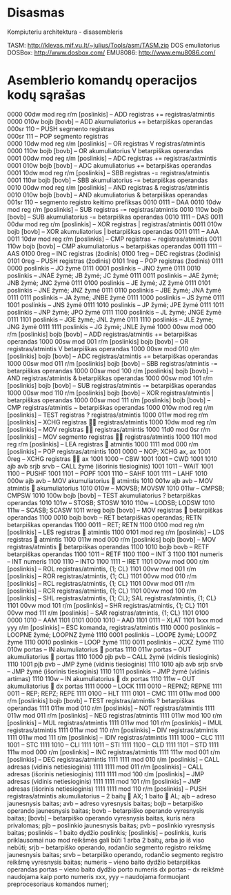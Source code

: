 # Disasmas
Kompiuteriu architektura - disasembleris

TASM: http://klevas.mif.vu.lt/~julius/Tools/asm/TASM.zip
DOS emuliatorius DOSBox: http://www.dosbox.com/
EMU8086: http://www.emu8086.com/


<h1>Asemblerio komandų operacijos kodų sąrašas</h1>

0000 00dw mod reg r/m [poslinkis] – ADD registras += registras/atmintis</br>
0000 010w bojb [bovb] – ADD akumuliatorius += betarpiškas operandas</br>
000sr 110 – PUSH segmento registras</br>
000sr 111 – POP segmento registras</br>
0000 10dw mod reg r/m [poslinkis] – OR registras V registras/atmintis</br>
0000 110w bojb [bovb] – OR akumuliatorius V betarpiškas operandas</br>
0001 00dw mod reg r/m [poslinkis] – ADC registras += registras/axtmintis</br>
0001 010w bojb [bovb] – ADC akumuliatorius += betarpiškas operandas</br>
0001 10dw mod reg r/m [poslinkis] – SBB registras -= registras/atmintis</br>
0001 110w bojb [bovb] – SBB akumuliatorius -= betarpiškas operandas</br>
0010 00dw mod reg r/m [poslinkis] – AND registras & registras/atmintis</br>
0010 010w bojb [bovb] – AND akumuliatorius & betarpiškas operandas</br>
001sr 110 – segmento registro keitimo prefiksas
0010 0111 – DAA
0010 10dw mod reg r/m [poslinkis] – SUB registras -= registras/atmintis
0010 110w bojb [bovb] – SUB akumuliatorius -= betarpiškas operandas
0010 1111 – DAS
0011 00dw mod reg r/m [poslinkis] – XOR registras | registras/atmintis
0011 010w bojb [bovb] – XOR akumuliatorius | betarpiškas operandas
0011 0111 – AAA
0011 10dw mod reg r/m [poslinkis] – CMP registras ~ registras/atmintis
0011 110w bojb [bovb] – CMP akumuliatorius ~ betarpiškas operandas
0011 1111 – AAS
0100 0reg – INC registras (žodinis)
0100 1reg – DEC registras (žodinis)
0101 0reg – PUSH registras (žodinis)
0101 1reg – POP registras (žodinis)
0111 0000 poslinkis – JO žymė
0111 0001 poslinkis – JNO žymė
0111 0010 poslinkis – JNAE žymė; JB žymė; JC žymė
0111 0011 poslinkis – JAE žymė; JNB žymė; JNC žymė
0111 0100 poslinkis – JE žymė; JZ žymė
0111 0101 poslinkis – JNE žymė; JNZ žymė
0111 0110 poslinkis – JBE žymė; JNA žymė
0111 0111 poslinkis – JA žymė; JNBE žymė
0111 1000 poslinkis – JS žymė
0111 1001 poslinkis – JNS žymė
0111 1010 poslinkis – JP žymė; JPE žymė
0111 1011 poslinkis – JNP žymė; JPO žymė
0111 1100 poslinkis – JL žymė; JNGE žymė
0111 1101 poslinkis – JGE žymė; JNL žymė
0111 1110 poslinkis – JLE žymė; JNG žymė
0111 1111 poslinkis – JG žymė; JNLE žymė
1000 00sw mod 000 r/m [poslinkis] bojb [bovb] – ADD registras/atmintis += betarpiškas operandas
1000 00sw mod 001 r/m [poslinkis] bojb [bovb] – OR registras/atmintis V betarpiškas operandas
1000 00sw mod 010 r/m [poslinkis] bojb [bovb] – ADC registras/atmintis += betarpiškas operandas
1000 00sw mod 011 r/m [poslinkis] bojb [bovb] – SBB registras/atmintis -= betarpiškas operandas
1000 00sw mod 100 r/m [poslinkis] bojb [bovb] – AND registras/atmintis & betarpiškas operandas
1000 00sw mod 101 r/m [poslinkis] bojb [bovb] – SUB registras/atmintis -= betarpiškas operandas
1000 00sw mod 110 r/m [poslinkis] bojb [bovb] – XOR registras/atmintis | betarpiškas operandas
1000 00sw mod 111 r/m [poslinkis] bojb [bovb] – CMP registras/atmintis ~ betarpiškas operandas
1000 010w mod reg r/m [poslinkis] – TEST registras ? registras/atmintis
1000 011w mod reg r/m [poslinkis] – XCHG registras  registras/atmintis
1000 10dw mod reg r/m [poslinkis] – MOV registras  registras/atmintis
1000 11d0 mod 0sr r/m [poslinkis] – MOV segmento registras  registras/atmintis
1000 1101 mod reg r/m [poslinkis] – LEA registras  atmintis
1000 1111 mod 000 r/m [poslinkis] – POP registras/atmintis
1001 0000 – NOP; XCHG ax, ax
1001 0reg – XCHG registras  ax
1001 1000 – CBW
1001 1001 – CWD
1001 1010 ajb avb srjb srvb – CALL žymė (išorinis tiesioginis)
1001 1011 – WAIT
1001 1100 – PUSHF
1001 1101 – POPF
1001 1110 – SAHF
1001 1111 – LAHF
1010 000w ajb avb – MOV akumuliatorius  atmintis
1010 001w ajb avb – MOV atmintis  akumuliatorius
1010 010w – MOVSB; MOVSW
1010 011w – CMPSB; CMPSW
1010 100w bojb [bovb] – TEST akumuliatorius ? betarpiškas operandas
1010 101w – STOSB; STOSW
1010 110w – LODSB; LODSW
1010 111w – SCASB; SCASW
1011 wreg bojb [bovb] – MOV registras  betarpiškas operandas
1100 0010 bojb bovb – RET betarpiškas operandas; RETN betarpiškas operandas
1100 0011 – RET; RETN
1100 0100 mod reg r/m [poslinkis] – LES registras  atmintis
1100 0101 mod reg r/m [poslinkis] – LDS registras  atmintis
1100 011w mod 000 r/m [poslinkis] bojb [bovb] – MOV registras/atmintis  betarpiškas operandas
1100 1010 bojb bovb – RETF betarpiškas operandas
1100 1011 – RETF
1100 1100 – INT 3
1100 1101 numeris – INT numeris
1100 1110 – INTO
1100 1111 – IRET
1101 00vw mod 000 r/m [poslinkis] – ROL registras/atmintis, {1; CL}
1101 00vw mod 001 r/m [poslinkis] – ROR registras/atmintis, {1; CL}
1101 00vw mod 010 r/m [poslinkis] – RCL registras/atmintis, {1; CL}
1101 00vw mod 011 r/m [poslinkis] – RCR registras/atmintis, {1; CL}
1101 00vw mod 100 r/m [poslinkis] – SHL registras/atmintis, {1; CL}; SAL registras/atmintis, {1; CL}
1101 00vw mod 101 r/m [poslinkis] – SHR registras/atmintis, {1; CL}
1101 00vw mod 111 r/m [poslinkis] – SAR registras/atmintis, {1; CL}
1101 0100 0000 1010 – AAM
1101 0101 0000 1010 – AAD
1101 0111 – XLAT
1101 1xxx mod yyy r/m [poslinkis] – ESC komanda, registras/atmintis
1110 0000 poslinkis – LOOPNE žymė; LOOPNZ žymė
1110 0001 poslinkis – LOOPE žymė; LOOPZ žymė
1110 0010 poslinkis – LOOP žymė
1110 0011 poslinkis – JCXZ žymė
1110 010w portas – IN akumuliatorius  portas
1110 011w portas – OUT akumuliatorius  portas
1110 1000 pjb pvb – CALL žymė (vidinis tiesioginis)
1110 1001 pjb pvb – JMP žymė (vidinis tiesioginis)
1110 1010 ajb avb srjb srvb – JMP žymė (išorinis tiesioginis)
1110 1011 poslinkis – JMP žymė (vidinis artimas)
1110 110w – IN akumuliatorius  dx portas
1110 111w – OUT akumuliatorius  dx portas
1111 0000 – LOCK
1111 0010 – REPNZ; REPNE
1111 0011 – REP; REPZ; REPE
1111 0100 – HLT
1111 0101 – CMC
1111 011w mod 000 r/m [poslinkis] bojb [bovb] – TEST registras/atmintis ? betarpiškas operandas
1111 011w mod 010 r/m [poslinkis] – NOT registras/atmintis
1111 011w mod 011 r/m [poslinkis] – NEG registras/atmintis
1111 011w mod 100 r/m [poslinkis] – MUL registras/atmintis
1111 011w mod 101 r/m [poslinkis] – IMUL registras/atmintis
1111 011w mod 110 r/m [poslinkis] – DIV registras/atmintis
1111 011w mod 111 r/m [poslinkis] – IDIV registras/atmintis
1111 1000 – CLC
1111 1001 – STC
1111 1010 – CLI
1111 1011 – STI
1111 1100 – CLD
1111 1101 – STD
1111 111w mod 000 r/m [poslinkis] – INC registras/atmintis
1111 111w mod 001 r/m [poslinkis] – DEC registras/atmintis
1111 1111 mod 010 r/m [poslinkis] – CALL adresas (vidinis netiesioginis)
1111 1111 mod 011 r/m [poslinkis] – CALL adresas (išorinis netiesioginis)
1111 1111 mod 100 r/m [poslinkis] – JMP adresas (vidinis netiesioginis)
1111 1111 mod 101 r/m [poslinkis] – JMP adresas (išorinis netiesioginis)
1111 1111 mod 110 r/m [poslinkis] – PUSH registras/atmintis
akumuliatorius – 2 baitų  AX; 1 baito  AL;
ajb – adreso jaunesnysis baitas;
avb – adreso vyresnysis baitas;
bojb – betarpiško operando jaunesnysis baitas;
bovb – betarpiško operando vyresnysis baitas;
[bovb] – betarpiško operando vyresnysis baitas, kuris nėra privalomas;
pjb – poslinkio jaunesnysis baitas;
pvb – poslinkio vyresnysis baitas;
poslinkis – 1 baito dydžio poslinkis;
[poslinkis] – poslinkis, kuris priklausomai nuo mod reikšmės gali būti 1 arba 2 baitų, arba jo iš viso nebūti;
srjb – betarpiško operando, rodančio segmento registro reikšmę jaunesnysis baitas;
srvb – betarpiško operando, rodančio segmento registro reikšmę vyresnysis baitas;
numeris – vieno baito dydžio betarpiškas operandas
portas – vieno baito dydžio porto numeris
dx portas – dx reikšmė naudojama kaip porto numeris
xxx, yyy – naudojama formuojant preprocesoriaus komandos numerį;
